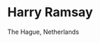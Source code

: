 # Harry Ramsay

The Hague, Netherlands
<!---
harryramsay/harryramsay is a ✨ special ✨ repository because its `README.md` (this file) appears on your GitHub profile.
You can click the Preview link to take a look at your changes.
--->
